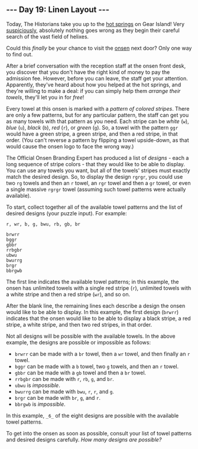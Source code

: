 
## --- Day 19: Linen Layout ---

Today, The Historians take you up to the  [hot springs](https://adventofcode.com/2023/day/12)  on Gear Island! Very  [suspiciously](https://www.youtube.com/watch?v=ekL881PJMjI), absolutely nothing goes wrong as they begin their careful search of the vast field of helixes.

Could this  _finally_  be your chance to visit the  [onsen](https://en.wikipedia.org/wiki/Onsen)  next door? Only one way to find out.

After a brief conversation with the reception staff at the onsen front desk, you discover that you don't have the right kind of money to pay the admission fee. However, before you can leave, the staff get your attention. Apparently, they've heard about how you helped at the hot springs, and they're willing to make a deal: if you can simply help them  _arrange their towels_, they'll let you in for  _free_!

Every towel at this onsen is marked with a  _pattern of colored stripes_. There are only a few patterns, but for any particular pattern, the staff can get you as many towels with that pattern as you need. Each  stripe  can be  _white_  (`w`),  _blue_  (`u`),  _black_  (`b`),  _red_  (`r`), or  _green_  (`g`). So, a towel with the pattern  `ggr`  would have a green stripe, a green stripe, and then a red stripe, in that order. (You can't reverse a pattern by flipping a towel upside-down, as that would cause the onsen logo to face the wrong way.)

The Official Onsen Branding Expert has produced a list of  _designs_  - each a long sequence of stripe colors - that they would like to be able to display. You can use any towels you want, but all of the towels' stripes must exactly match the desired design. So, to display the design  `rgrgr`, you could use two  `rg`  towels and then an  `r`  towel, an  `rgr`  towel and then a  `gr`  towel, or even a single massive  `rgrgr`  towel (assuming such towel patterns were actually available).

To start, collect together all of the available towel patterns and the list of desired designs (your puzzle input). For example:

```
r, wr, b, g, bwu, rb, gb, br

brwrr
bggr
gbbr
rrbgbr
ubwu
bwurrg
brgr
bbrgwb

```

The first line indicates the available towel patterns; in this example, the onsen has unlimited towels with a single red stripe (`r`), unlimited towels with a white stripe and then a red stripe (`wr`), and so on.

After the blank line, the remaining lines each describe a design the onsen would like to be able to display. In this example, the first design (`brwrr`) indicates that the onsen would like to be able to display a black stripe, a red stripe, a white stripe, and then two red stripes, in that order.

Not all designs will be possible with the available towels. In the above example, the designs are possible or impossible as follows:

-   `brwrr`  can be made with a  `br`  towel, then a  `wr`  towel, and then finally an  `r`  towel.
-   `bggr`  can be made with a  `b`  towel, two  `g`  towels, and then an  `r`  towel.
-   `gbbr`  can be made with a  `gb`  towel and then a  `br`  towel.
-   `rrbgbr`  can be made with  `r`,  `rb`,  `g`, and  `br`.
-   `ubwu`  is  _impossible_.
-   `bwurrg`  can be made with  `bwu`,  `r`,  `r`, and  `g`.
-   `brgr`  can be made with  `br`,  `g`, and  `r`.
-   `bbrgwb`  is  _impossible_.

In this example,  `_6_`  of the eight designs are possible with the available towel patterns.

To get into the onsen as soon as possible, consult your list of towel patterns and desired designs carefully.  _How many designs are possible?_